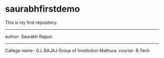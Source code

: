 # saurabhfirstdemo
This is my first repository.
<br>
<hr>
author- Saurabh Rajput.
<br>
<hr>
Callege name- G.L.BAJAJ Group of Iinstitution Mathura.
course- B.Tech
